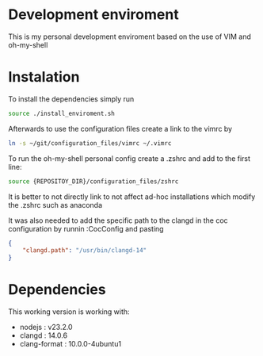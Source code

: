 # Development enviroment

This is my personal development enviroment based on the use of VIM and oh-my-shell

# Instalation 

To install the dependencies simply run 

```sh
source ./install_enviroment.sh
```

Afterwards to use the configuration files create a link to the vimrc by

```sh
ln -s ~/git/configuration_files/vimrc ~/.vimrc
```

To run the oh-my-shell personal config create a .zshrc and add to the first line:

```sh
source {REPOSITOY_DIR}/configuration_files/zshrc
```

It is better to not directly link to not affect ad-hoc installations which modify the .zshrc such as anaconda

It was also needed to add the specific path to the clangd in the coc configuration by runnin :CocConfig and pasting
```json
{
    "clangd.path": "/usr/bin/clangd-14"
}
```

# Dependencies

This working version is working with:

* nodejs : v23.2.0
* clangd : 14.0.6
* clang-format : 10.0.0-4ubuntu1

